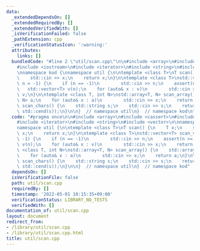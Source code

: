 ```yaml
---
data:
  _extendedDependsOn: []
  _extendedRequiredBy: []
  _extendedVerifiedWith: []
  _isVerificationFailed: false
  _pathExtension: cpp
  _verificationStatusIcon: ':warning:'
  attributes:
    links: []
  bundledCode: "#line 2 \"util/scan.cpp\"\n\n#include <array>\n#include <cassert>\n\
    #include <iostream>\n#include <iterator>\n#include <string>\n#include <vector>\n\
    \nnamespace kod {\nnamespace util {\n\ntemplate <class T>\nT scan() {\n    T x;\n\
    \    std::cin >> x;\n    return x;\n}\n\ntemplate <class T>\nstd::vector<T> scan_vec(int\
    \ n = -1) {\n    if (n == -1)\n        std::cin >> n;\n    assert(n >= 0);\n \
    \   std::vector<T> v(n);\n    for (auto& x : v)\n        std::cin >> x;\n    return\
    \ v;\n}\n\ntemplate <class T, int N>\nstd::array<T, N> scan_array() {\n    std::array<T,\
    \ N> a;\n    for (auto& x : a)\n        std::cin >> x;\n    return a;\n}\n\nstd::vector<char>\
    \ scan_chars() {\n    std::string s;\n    std::cin >> s;\n    return std::vector<char>(std::cbegin(s),\
    \ std::cend(s));\n}\n\n}  // namespace util\n}  // namespace kod\n"
  code: "#pragma once\n\n#include <array>\n#include <cassert>\n#include <iostream>\n\
    #include <iterator>\n#include <string>\n#include <vector>\n\nnamespace kod {\n\
    namespace util {\n\ntemplate <class T>\nT scan() {\n    T x;\n    std::cin >>\
    \ x;\n    return x;\n}\n\ntemplate <class T>\nstd::vector<T> scan_vec(int n =\
    \ -1) {\n    if (n == -1)\n        std::cin >> n;\n    assert(n >= 0);\n    std::vector<T>\
    \ v(n);\n    for (auto& x : v)\n        std::cin >> x;\n    return v;\n}\n\ntemplate\
    \ <class T, int N>\nstd::array<T, N> scan_array() {\n    std::array<T, N> a;\n\
    \    for (auto& x : a)\n        std::cin >> x;\n    return a;\n}\n\nstd::vector<char>\
    \ scan_chars() {\n    std::string s;\n    std::cin >> s;\n    return std::vector<char>(std::cbegin(s),\
    \ std::cend(s));\n}\n\n}  // namespace util\n}  // namespace kod"
  dependsOn: []
  isVerificationFile: false
  path: util/scan.cpp
  requiredBy: []
  timestamp: '2022-05-01 10:15:35+09:00'
  verificationStatus: LIBRARY_NO_TESTS
  verifiedWith: []
documentation_of: util/scan.cpp
layout: document
redirect_from:
- /library/util/scan.cpp
- /library/util/scan.cpp.html
title: util/scan.cpp
---
```


